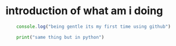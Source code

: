 # introduction of what am i doing

```javascript
    console.log("being gentle its my first time using github")

```

```python
    print("same thing but in python")
```